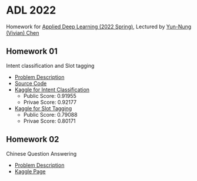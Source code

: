 # ADL 2022

Homework for [Applied Deep Learning (2022 Spring)](http://adl.miulab.tw/), Lectured by [Yun-Nung (Vivian) Chen](http://vivianchen.idv.tw/)

## Homework 01

Intent classification and Slot tagging

- [Problem Description](https://www.csie.ntu.edu.tw/~miulab/s110-adl/doc/A1_RNN.pdf)
- [Source Code](https://github.com/JackywithaWhiteDog/ADL-2022/tree/main/hw01)
- [Kaggle for Intent Classification](https://www.kaggle.com/c/ntu-adl-hw1-intent-cls-spring-2022)
  - Public Score: 0.91955
  - Privae Score: 0.92177
- [Kaggle for Slot Tagging](https://www.kaggle.com/c/slot-tagging-ntu-adl-hw1-spring-2022)
  - Public Score: 0.79088
  - Privae Score: 0.80171

## Homework 02

Chinese Question Answering

- [Problem Description](https://docs.google.com/presentation/d/1eonDCBNEqbvAEGKqPWt3Ew1JjVlBYXX45G2Hqs7c0Hk/edit?usp=sharing)
- [Kaggle Page](https://www.kaggle.com/competitions/ntu-adl-hw2-spring-2021)
